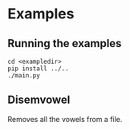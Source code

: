 # Examples

## Running the examples
```
cd <exampledir>
pip install ../..
./main.py
```

## Disemvowel
Removes all the vowels from a file.

